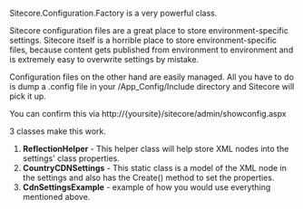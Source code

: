 Sitecore.Configuration.Factory is a very powerful class.

Sitecore configuration files are a great place to store environment-specific settings. Sitecore itself is a horrible place to store environment-specific files, because content gets published from environment to environment and is extremely easy to overwrite settings by mistake.

Configuration files on the other hand are easily managed. All you have to do is dump a .config file in your /App_Config/Include directory and Sitecore will pick it up. 

You can confirm this via http://{yoursite}/sitecore/admin/showconfig.aspx

3 classes make this work.
<ol>
<li><b>ReflectionHelper</b> - This helper class will help store XML nodes into the settings' class properties.</li>
<li><b>CountryCDNSettings</b> - This static class is a model of the XML node in the settings and also has the Create() method to set the properties.</li>
<li><b>CdnSettingsExample</b> - example of how you would use everything mentioned above.</li></ol> 